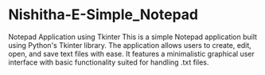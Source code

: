 # Nishitha-E-Simple_Notepad
Notepad Application using Tkinter This is a simple Notepad application built using Python's Tkinter library. The application allows users to create, edit, open, and save text files with ease. It features a minimalistic graphical user interface with basic functionality suited for handling .txt files.
